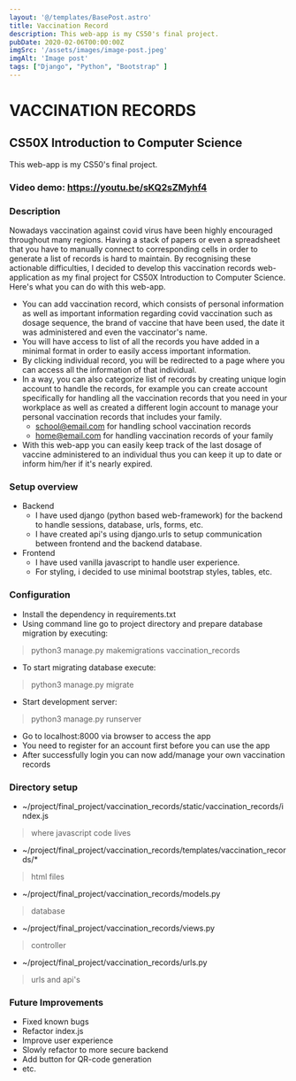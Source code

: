 ```yaml
---
layout: '@/templates/BasePost.astro'
title: Vaccination Record
description: This web-app is my CS50's final project.
pubDate: 2020-02-06T00:00:00Z
imgSrc: '/assets/images/image-post.jpeg'
imgAlt: 'Image post'
tags: ["Django", "Python", "Bootstrap" ]
---
```


# VACCINATION RECORDS

## CS50X Introduction to Computer Science

This web-app is my CS50's final project.

### Video demo:  <https://youtu.be/sKQ2sZMyhf4>

### Description

Nowadays vaccination against covid virus have been highly encouraged throughout many regions.
Having a stack of papers or even a spreadsheet that you have to manually connect to corresponding cells in order to generate a list of records is hard to maintain.
By recognising these actionable difficulties, I decided to develop this vaccination records web-application as my final project for CS50X Introduction to Computer Science.
Here's what you can do with this web-app.

- You can add vaccination record, which consists of personal information as well as important information regarding covid vaccination such as dosage sequence, the brand of vaccine that have been used, the date it was administered and even the vaccinator's name.
- You will have access to list of all the records you have added in a minimal format in order to easily access important information.
- By clicking individual record, you will be redirected to a page where you can access all the information of that individual.
- In a way, you can also categorize list of records by creating unique login account to handle the records, for example you can create account specifically for handling all the vaccination records that you need in your workplace as well as created a different login account to manage your personal vaccination records that includes your family.
  - <school@email.com> for handling school vaccination records
  - <home@email.com> for handling vaccination records of your family
- With this web-app you can easily keep track of the last dosage of vaccine administered to an individual thus you can keep it up to date or inform him/her if it's nearly expired.

### Setup overview

- Backend
  - I have used django (python based web-framework) for the backend to handle sessions, database, urls, forms, etc.
  - I have created api's using django.urls to setup communication between frontend and the backend database.
- Frontend
  - I have used vanilla javascript to handle user experience.
  - For styling, i decided to use minimal bootstrap styles, tables, etc.

### Configuration

- Install the dependency in requirements.txt
- Using command line go to project directory and prepare database migration by executing:

 > python3 manage.py makemigrations vaccination_records

- To start migrating database execute:

 > python3 manage.py migrate

- Start development server:

 > python3 manage.py runserver

- Go to localhost:8000 via browser to access the app
- You need to register for an account first before you can use the app
- After successfully login you can now add/manage your own vaccination records

### Directory setup

- ~/project/final_project/vaccination_records/static/vaccination_records/index.js

 > where javascript code lives

- ~/project/final_project/vaccination_records/templates/vaccination_records/*

 > html files

- ~/project/final_project/vaccination_records/models.py

 > database

- ~/project/final_project/vaccination_records/views.py

 > controller

- ~/project/final_project/vaccination_records/urls.py

 > urls and api's

### Future Improvements

- Fixed known bugs
- Refactor index.js
- Improve user experience
- Slowly refactor to more secure backend
- Add button for QR-code generation
- etc.
